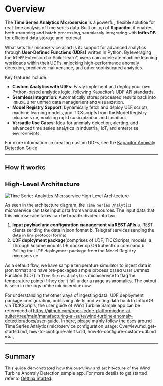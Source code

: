 # Overview

The **Time Series Analytics Microservice** is a powerful, flexible solution for real-time analysis of time series data. Built on top of **Kapacitor**, it enables both streaming and batch processing, seamlessly integrating with **InfluxDB** for efficient data storage and retrieval.

What sets this microservice apart is its support for advanced analytics through **User-Defined Functions (UDFs)** written in Python. By leveraging the Intel® Extension for Scikit-learn*, users can accelerate machine learning workloads within their UDFs, unlocking high-performance anomaly detection, predictive maintenance, and other sophisticated analytics.

Key features include:
- **Custom Analytics with UDFs**: Easily implement and deploy your own Python-based analytics logic, following Kapacitor’s UDF API standards.
- **Seamless Integration**: Automatically stores processed results back into InfluxDB for unified data management and visualization.
- **Model Registry Support**: Dynamically fetch and deploy UDF scripts, machine learning models, and TICKscripts from the Model Registry microservice, enabling rapid customization and iteration.
- **Versatile Use Cases**: Ideal for anomaly detection, alerting, and advanced time series analytics in industrial, IoT, and enterprise environments.

For more information on creating custom UDFs, see the [Kapacitor Anomaly Detection Guide](https://docs.influxdata.com/kapacitor/v1/guides/anomaly_detection/)

---

## How it works

## High-Level Architecture

![Time Series Analytics Microservice High Level Architecture](_images/Time-Series-Analytics-Microservice-Architecture.png)

As seen in the architecture diagram, the `Time Series Analytics` microservice can take input data from various sources.
The input data that this microservice takes can be broadly divided into two:
1. **Input payload and configuration management via REST APIs**
   a. REST clients sending the data in json format
   b. Telegraf services sending the data in line protocol format
2. **UDF deployment package**(comprises of UDF, TICKScripts, models)
   a. Through Volume mounts OR docker cp OR kubectl cp command
   b. Pulling the UDF deployment package from the Model Registry microservice

As a default flow, we have sample temperature simulator to ingest data in json format and have pre-packaged simple process based User Defined Function (UDF) in `Time Series Analytics` microservice to flag the temperature
points if they don't fall under a range as anomalies. The output is seen in the logs of the microservice now.

For understanding the other ways of ingesting data, UDF deployment package configuration, publishing alerts and writing data back to InfluxDB via TICKScripts, the user guide of Wind Turbine Sample app can be referenced at
<https://github.com/open-edge-platform/edge-ai-suites/tree/main/manufacturing-ai-suite/wind-turbine-anomaly-detection/docs/user-guide>. In here, please mainly follow the docs around Time Series Analytics microservice configuration usage: Overview.md, get-started.md, how-to-configure-alerts.md, how-to-configure-custom-udf.md etc.,

---

## Summary

This guide demonstrated how the overview and architecture of the Wind Turbine Anomaly Detection sample app. For more details to get started, refer to [Getting Started](./get-started.md).
